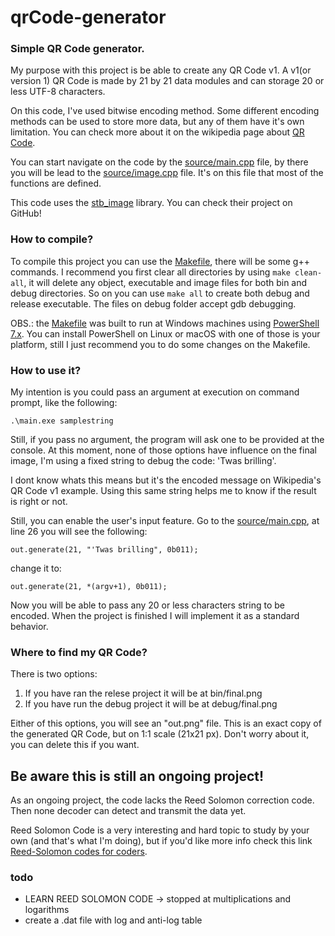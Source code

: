 # qrCode-generator

### Simple QR Code generator.

My purpose with this project is be able to create any QR Code v1. A v1(or version 1) QR Code is made by 21 by 21 data modules and can storage 20 or less UTF-8 characters. 

On this code, I've used bitwise encoding method. Some different encoding methods can be used to store more data, but any of them have it's own limitation. You can check more about it on the wikipedia page about [QR Code][].

[QR Code]: https://en.wikipedia.org/wiki/QR_code#

You can start navigate on the code by the [source/main.cpp][] file, by there you will be lead to the [source/image.cpp] file. It's on this file that most of the functions are defined.

[source/main.cpp]: source/main.cpp
[source/image.cpp]: source/image.cpp

This code uses the [stb_image][] library. You can check their project on GitHub!

[stb_image]: https://github.com/nothings/stb/tree/master

### How to compile?

To compile this project you can use the [Makefile][], there will be some g++ commands. I recommend you first clear all directories by using `make clean-all`, it will delete any object, executable and image files for both bin and debug directories. So on you can use `make all` to create both debug and release executable. The files on debug folder accept gdb debugging.

OBS.: the [Makefile] was built to run at Windows machines using [PowerShell 7.x][]. You can install PowerShell on Linux or macOS with one of those is your platform, still I just recommend you to do some changes on the Makefile.

[Makefile]: Makefile
[PowerShell 7.x]: https://github.com/PowerShell/PowerShell

### How to use it?
My intention is you could pass an argument at execution on command prompt, like the following:

`.\main.exe samplestring`

Still, if you pass no argument, the program will ask one to be provided at the console. At this moment, none of those options have influence on the final image, I'm using a fixed string to debug the code: 'Twas brilling'.

I dont know whats this means but it's the encoded message on Wikipedia's QR Code v1 example. Using this same string helps me to know if the result is right or not.

Still, you can enable the user's input feature. Go to the [source/main.cpp], at line 26 you will see the following:

`out.generate(21, "'Twas brilling", 0b011);`

change it to:

`out.generate(21, *(argv+1), 0b011);`

Now you will be able to pass any 20 or less characters string to be encoded. When the project is finished I will implement it as a standard behavior. 

### Where to find my QR Code?
There is two options:
1) If you have ran the relese project it will be at bin/final.png
2) If you have run the debug project it will be at debug/final.png

Either of this options, you will see an "out.png" file. This is an exact copy of the generated QR Code, but on 1:1 scale (21x21 px). Don't worry about it, you can delete this if you want.
 
## Be aware this is still an ongoing project!
As an ongoing project, the code lacks the Reed Solomon correction code. Then none decoder can detect and transmit the data yet. 

Reed Solomon Code is a very interesting and hard topic to study by your own (and that's what I'm doing), but if you'd like more info check this link [Reed-Solomon codes for coders][].

[Reed-Solomon codes for coders]: https://en.wikiversity.org/wiki/Reed–Solomon_codes_for_coders



### todo
* LEARN REED SOLOMON CODE -> stopped at multiplications and logarithms
* create a .dat file with log and anti-log table
